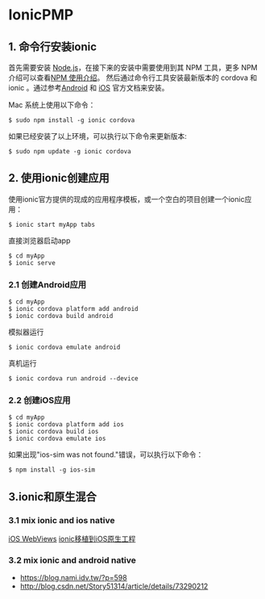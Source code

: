 # IonicPMP

## 1. 命令行安装ionic
首先需要安装 [Node.js](https://nodejs.org/en/)，在接下来的安装中需要使用到其 NPM 工具，更多 NPM 介绍可以查看[NPM 使用介绍](http://www.runoob.com/nodejs/nodejs-npm.html)。
然后通过命令行工具安装最新版本的 cordova 和 ionic 。通过参考[Android](http://cordova.apache.org/docs/en/latest/guide/platforms/android/index.html) 和 [iOS](http://cordova.apache.org/docs/en/latest/guide/platforms/ios/index.html) 官方文档来安装。

Mac 系统上使用以下命令：
```
$ sudo npm install -g ionic cordova
```
如果已经安装了以上环境，可以执行以下命令来更新版本:
```
$ sudo npm update -g ionic cordova
```

## 2. 使用ionic创建应用
使用ionic官方提供的现成的应用程序模板，或一个空白的项目创建一个ionic应用：
```
$ ionic start myApp tabs
```
直接浏览器启动app
```
$ cd myApp
$ ionic serve
```
### 2.1 创建Android应用
```
$ cd myApp
$ ionic cordova platform add android
$ ionic cordova build android
```
模拟器运行
```
$ ionic cordova emulate android
```
真机运行
```
$ ionic cordova run android --device
```
### 2.2 创建iOS应用
```
$ cd myApp
$ ionic cordova platform add ios
$ ionic cordova build ios
$ ionic cordova emulate ios
```

如果出现"ios-sim was not found."错误，可以执行以下命令：
```
$ npm install -g ios-sim
```
## 3.ionic和原生混合
### 3.1 mix ionic and ios native
[iOS WebViews](http://cordova.apache.org/docs/en/latest/guide/platforms/ios/webview.html)
[ionic移植到iOS原生工程](http://www.jianshu.com/p/fc7da9f26f35)

### 3.2 mix ionic and android native
* https://blog.nami.idv.tw/?p=598
* http://blog.csdn.net/Story51314/article/details/73290212
